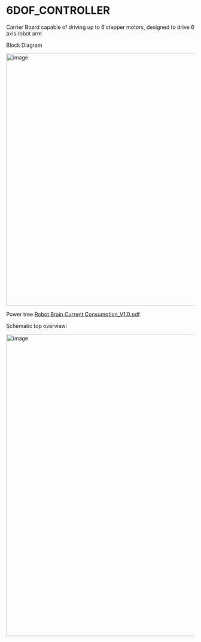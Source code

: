 # 6DOF_CONTROLLER
Carrier Board capable of driving up to 6 stepper motors, designed to drive 6 axis robot arm

Block Diagram

<img width="1204" height="672" alt="image" src="https://github.com/user-attachments/assets/53674256-bfb3-43cf-9c50-4a12284e5e16" />


Power tree
[Robot Brain Current Consumption_V1.0.pdf](https://github.com/user-attachments/files/22972602/Robot.Brain.Current.Consumption_V1.0.pdf)


Schematic top overview:

<img width="1142" height="804" alt="image" src="https://github.com/user-attachments/assets/a265f506-9d0e-46b2-9f39-f9e435224a43" />
